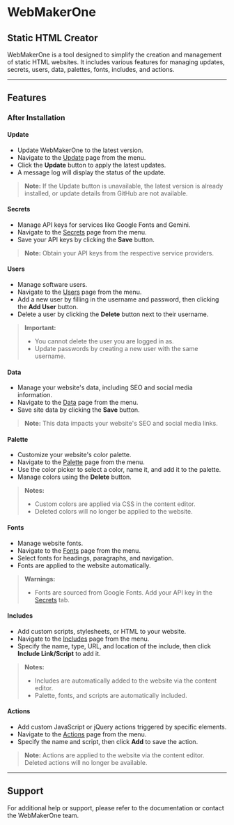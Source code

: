 # WebMakerOne

## Static HTML Creator

WebMakerOne is a tool designed to simplify the creation and management of static HTML websites. It includes various features for managing updates, secrets, users, data, palettes, fonts, includes, and actions.

---

## Features

### After Installation

#### Update
- Update WebMakerOne to the latest version.
- Navigate to the [Update](?wmo=update) page from the menu.
- Click the **Update** button to apply the latest updates.
- A message log will display the status of the update.

> **Note:** If the Update button is unavailable, the latest version is already installed, or update details from GitHub are not available.

#### Secrets
- Manage API keys for services like Google Fonts and Gemini.
- Navigate to the [Secrets](?wmo=secrets) page from the menu.
- Save your API keys by clicking the **Save** button.

> **Note:** Obtain your API keys from the respective service providers.

#### Users
- Manage software users.
- Navigate to the [Users](?wmo=users) page from the menu.
- Add a new user by filling in the username and password, then clicking the **Add User** button.
- Delete a user by clicking the **Delete** button next to their username.

> **Important:** 
> - You cannot delete the user you are logged in as.
> - Update passwords by creating a new user with the same username.

#### Data
- Manage your website's data, including SEO and social media information.
- Navigate to the [Data](?wmo=data) page from the menu.
- Save site data by clicking the **Save** button.

> **Note:** This data impacts your website's SEO and social media links.

#### Palette
- Customize your website's color palette.
- Navigate to the [Palette](?wmo=palette) page from the menu.
- Use the color picker to select a color, name it, and add it to the palette.
- Manage colors using the **Delete** button.

> **Notes:** 
> - Custom colors are applied via CSS in the content editor.
> - Deleted colors will no longer be applied to the website.

#### Fonts
- Manage website fonts.
- Navigate to the [Fonts](?wmo=fonts) page from the menu.
- Select fonts for headings, paragraphs, and navigation.
- Fonts are applied to the website automatically.

> **Warnings:**
> - Fonts are sourced from Google Fonts. Add your API key in the [Secrets](?wmo=secrets) tab.

#### Includes
- Add custom scripts, stylesheets, or HTML to your website.
- Navigate to the [Includes](?wmo=includes) page from the menu.
- Specify the name, type, URL, and location of the include, then click **Include Link/Script** to add it.

> **Notes:**
> - Includes are automatically added to the website via the content editor.
> - Palette, fonts, and scripts are automatically included.

#### Actions
- Add custom JavaScript or jQuery actions triggered by specific elements.
- Navigate to the [Actions](?wmo=actions) page from the menu.
- Specify the name and script, then click **Add** to save the action.

> **Note:** Actions are applied to the website via the content editor. Deleted actions will no longer be available.

---

## Support

For additional help or support, please refer to the documentation or contact the WebMakerOne team.

